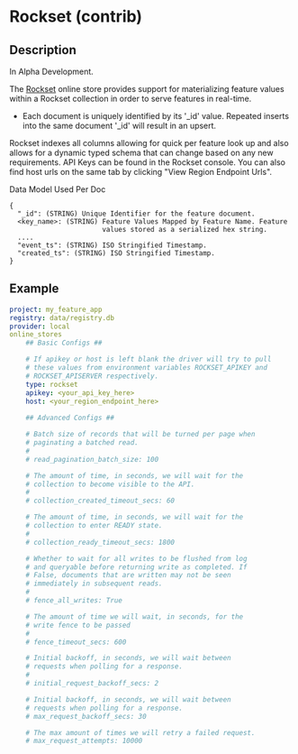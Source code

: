 # Rockset (contrib)

## Description

In Alpha Development.

The [Rockset](https://rockset.com/demo-signup/) online store provides support for materializing feature values within a Rockset collection in order to serve features in real-time.

* Each document is uniquely identified by its '_id' value. Repeated inserts into the same document '_id' will result in an upsert.

Rockset indexes all columns allowing for quick per feature look up and also allows for a dynamic typed schema that can change based on any new requirements. API Keys can be found in the Rockset console.
You can also find host urls on the same tab by clicking "View Region Endpoint Urls".

Data Model Used Per Doc

```
{
  "_id": (STRING) Unique Identifier for the feature document.
  <key_name>: (STRING) Feature Values Mapped by Feature Name. Feature
                       values stored as a serialized hex string.
  ....
  "event_ts": (STRING) ISO Stringified Timestamp.
  "created_ts": (STRING) ISO Stringified Timestamp.
}
```


## Example

```yaml
project: my_feature_app
registry: data/registry.db
provider: local
online_stores
    ## Basic Configs ##

    # If apikey or host is left blank the driver will try to pull
    # these values from environment variables ROCKSET_APIKEY and 
    # ROCKSET_APISERVER respectively.
    type: rockset
    apikey: <your_api_key_here>
    host: <your_region_endpoint_here>
  
    ## Advanced Configs ## 

    # Batch size of records that will be turned per page when
    # paginating a batched read.
    #
    # read_pagination_batch_size: 100

    # The amount of time, in seconds, we will wait for the
    # collection to become visible to the API.
    #
    # collection_created_timeout_secs: 60

    # The amount of time, in seconds, we will wait for the
    # collection to enter READY state.
    #
    # collection_ready_timeout_secs: 1800

    # Whether to wait for all writes to be flushed from log
    # and queryable before returning write as completed. If
    # False, documents that are written may not be seen
    # immediately in subsequent reads.
    #
    # fence_all_writes: True

    # The amount of time we will wait, in seconds, for the
    # write fence to be passed
    #
    # fence_timeout_secs: 600

    # Initial backoff, in seconds, we will wait between
    # requests when polling for a response.
    #
    # initial_request_backoff_secs: 2

    # Initial backoff, in seconds, we will wait between
    # requests when polling for a response.
    # max_request_backoff_secs: 30

    # The max amount of times we will retry a failed request.
    # max_request_attempts: 10000
```
